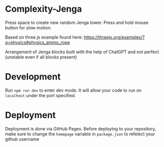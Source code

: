 # Complexity-Jenga
 
Press space to create new random Jenga tower.
Press and hold mouse button for slow motion.

Based on three.js example found here: https://threejs.org/examples/?q=physics#physics_ammo_rope

Arrangement of Jenga blocks built with the help of ChatGPT and not perfect (unstable even if all blocks present)

# Development

Run `npm run dev` to enter dev mode. It will allow your code to run on `localhost` under the port specified.

# Deployment

Deployment is done via GitHub Pages. Before deploying to your repository, make sure to change the `homepage` variable in `package.json` to refelect your github username
